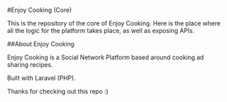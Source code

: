 #Enjoy Cooking (Core)

This is the repository of the core of Enjoy Cooking.
Here is the place where all the logic for the platform takes place, as well as exposing APIs.

##About Enjoy Cooking

Enjoy Cooking is a Social Network Platform based around cooking ad sharing recipes.

Built with Laravel (PHP).

Thanks for checking out this repo :)

